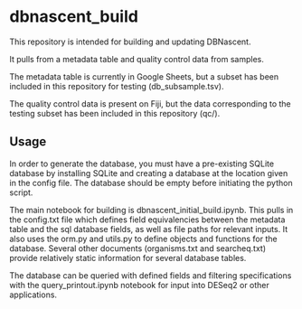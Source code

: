 # dbnascent_build

This repository is intended for building and updating DBNascent.

It pulls from a metadata table and quality control data from samples.

The metadata table is currently in Google Sheets, but a subset has been included in this repository for testing (db_subsample.tsv).

The quality control data is present on Fiji, but the data corresponding to the testing subset has been included in this repository (qc/).

## Usage

In order to generate the database, you must have a pre-existing SQLite database by installing SQLite and creating a database at the location given in the config file. The database should be empty before initiating the python script.

The main notebook for building is dbnascent_initial_build.ipynb. This pulls in the config.txt file which defines field equivalencies between the metadata table and the sql database fields, as well as file paths for relevant inputs. It also uses the orm.py and utils.py to define objects and functions for the database. Several other documents (organisms.txt and searcheq.txt) provide relatively static information for several database tables.

The database can be queried with defined fields and filtering specifications with the query_printout.ipynb notebook for input into DESeq2 or other applications.
